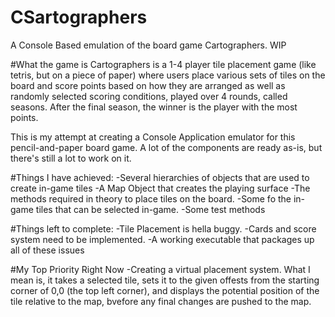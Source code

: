 # CSartographers
A Console Based emulation of the board game Cartographers. WIP

#What the game is
Cartographers is a 1-4 player tile placement game (like tetris, but on a piece of paper) where users place various sets of tiles on the board and score points based on how they are arranged as well as randomly selected scoring conditions, played over 4 rounds, called seasons. After the final season, the winner is the player with the most points.

This is my attempt at creating a Console Application emulator for this pencil-and-paper board game. A lot of the components are ready as-is, but there's still a lot to work on it. 

#Things I have achieved:
-Several hierarchies of objects that are used to create in-game tiles
-A Map Object that creates the playing surface
-The methods required in theory to place tiles on the board.
-Some fo the in-game tiles that can be selected in-game.
-Some test methods 

#Things left to complete:
-Tile Placement is hella buggy.
-Cards  and score system need to be implemented.
-A working executable that packages up all of these issues

#My Top Priority Right Now
-Creating a virtual placement system. What I mean is, it takes a selected tile, sets it to the given offests from the starting corner of 0,0 (the top left corner), and displays the potential position of the tile relative to the map, bvefore any final changes are pushed to the map.
